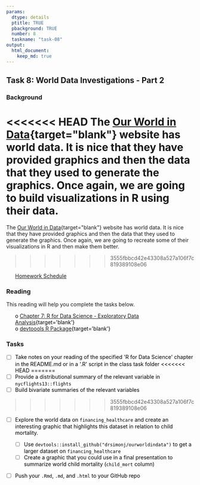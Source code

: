 ```yaml
---
params:
  dtype: details
  ptitle: TRUE
  pbackground: TRUE
  number: 8
  taskname: "task-08"
output:
  html_document:
    keep_md: true
---
```







## Task 8: World Data Investigations - Part 2 
### Background 
<<<<<<< HEAD
The [Our World in Data](https://ourworldindata.org/){target="blank"} website has world data.  It is nice that they have provided graphics and then the data that they used to generate the graphics. Once again, we are going to build visualizations in R using their data.
=======
The [Our World in Data](https://ourworldindata.org/){target="blank"} website has world data.  It is nice that they have provided graphics and then the data that they used to generate the graphics. Once again, we are going to recreate some of their visualizations in R and then make them better.
>>>>>>> 3555fbbcd42e43308a527a106f7c819389108e06

 * [Homework Schedule](../homework_schedule.html)




<style>
ul {
   color: black;
   list-style-type: none;
   list-style-position: outside;

}

</style>


### Reading

This reading will help you complete the tasks below.

* o [Chapter 7: R for Data Science - Exploratory Data Analysis](http://r4ds.had.co.nz/exploratory-data-analysis.html){target='blank'}
* o [devtoools R Package](https://github.com/hadley/devtools){target='blank'}


### Tasks


* [ ] Take notes on your reading of the specified 'R for Data Science' chapter in the README.md or in a '.R' script in the class task folder
<<<<<<< HEAD
=======
* [ ] Provide a distributional summary of the relevant variable in `nycflights13::flights`
* [ ] Build bivariate summaries of the relevant variables
>>>>>>> 3555fbbcd42e43308a527a106f7c819389108e06
* [ ] Explore the world data on `financing_healthcare` and create an interesting graphic that highlights this dataset in relation to child mortality.
    * [ ] Use `devtools::install_github("drsimonj/ourworldindata")` to get a larger dataset on `financing_healthcare`
    * [ ] Create a graphic that you could use in a final presentation to summarize world child mortality (`child_mort` column)
* [ ] Push your `.Rmd`, `.md`, and `.html` to your GitHub repo


